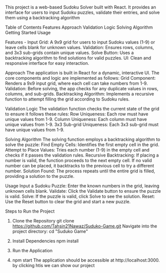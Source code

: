 This project is a web-based Sudoku Solver built with React. It provides an interface for users to input Sudoku puzzles, validate their entries, and solve them using a backtracking algorithm

Table of Contents
Features
Approach
Validation Logic
Solving Algorithm
Getting Started
Usage

Features -
Input Grid: A 9x9 grid for users to input Sudoku values (1-9) or leave cells blank for unknown values.
Validation: Ensures rows, columns, and 3x3 sub-grids contain unique values.
Solve Button: Uses a backtracking algorithm to find solutions for valid puzzles.
UI: Clean and responsive interface for easy interaction.


Approach
The application is built in React for a dynamic, interactive UI. The core components and logic are implemented as follows:
Grid Component: Renders a 9x9 input grid, where each cell can take numbers from 1-9.
Validation: Before solving, the app checks for any duplicate values in rows, columns, and sub-grids.
Backtracking Algorithm: Implements a recursive function to attempt filling the grid according to Sudoku rules.


Validation Logic
The validation function checks the current state of the grid to ensure it follows these rules:
Row Uniqueness: Each row must have unique values from 1-9.
Column Uniqueness: Each column must have unique values from 1-9.
3x3 Sub-grid Uniqueness: Each 3x3 sub-grid must have unique values from 1-9.


Solving Algorithm
The solving function employs a backtracking algorithm to solve the puzzle:
Find Empty Cells: Identifies the first empty cell in the grid.
Attempt to Place Values: Tries each number (1-9) in the empty cell and checks if it passes the validation rules.
Recursive Backtracking: If placing a number is valid, the function proceeds to the next empty cell. If no valid number can be placed, it backtracks to the previous cell to try a different number.
Solution Found: The process repeats until the entire grid is filled, providing a solution to the puzzle.


Usage
Input a Sudoku Puzzle: Enter the known numbers in the grid, leaving unknown cells blank.
Validate: Click the Validate button to ensure the puzzle is valid.
Solve: If the puzzle is valid, click Solve to see the solution.
Reset: Use the Reset button to clear the grid and start a new puzzle.


Steps to Run the Project
1. Clone the Repository
git clone https://github.com/Tahsin21Nawaz/Suduko-Game.git
Navigate into the project directory:
cd "Suduko Game"

2. Install Dependencies
npm install

3. Run the Application
4. npm start
The application should be accessible at http://localhost:3000.
by clicking htis we can show our project

